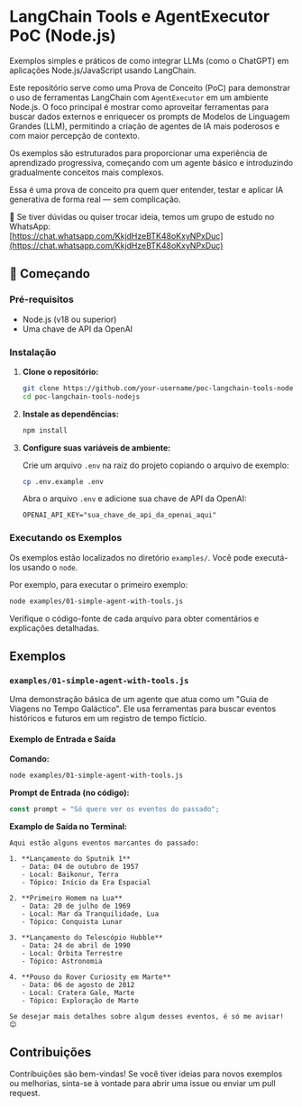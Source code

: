 # LangChain Tools e AgentExecutor PoC (Node.js)

Exemplos simples e práticos de como integrar LLMs (como o ChatGPT) em aplicações Node.js/JavaScript usando LangChain.

Este repositório serve como uma Prova de Conceito (PoC) para demonstrar o uso de ferramentas LangChain com `AgentExecutor` em um ambiente Node.js. O foco principal é mostrar como aproveitar ferramentas para buscar dados externos e enriquecer os prompts de Modelos de Linguagem Grandes (LLM), permitindo a criação de agentes de IA mais poderosos e com maior percepção de contexto.

Os exemplos são estruturados para proporcionar uma experiência de aprendizado progressiva, começando com um agente básico e introduzindo gradualmente conceitos mais complexos.

Essa é uma prova de conceito pra quem quer entender, testar e aplicar IA generativa de forma real — sem complicação.

💬 Se tiver dúvidas ou quiser trocar ideia, temos um grupo de estudo no WhatsApp:  
[https://chat.whatsapp.com/KkjdHzeBTK48oKxyNPxDuc](https://chat.whatsapp.com/KkjdHzeBTK48oKxyNPxDuc)

## 🚀 Começando

### Pré-requisitos

- Node.js (v18 ou superior)
- Uma chave de API da OpenAI

### Instalação

1.  **Clone o repositório:**
    ```bash
    git clone https://github.com/your-username/poc-langchain-tools-nodejs.git
    cd poc-langchain-tools-nodejs
    ```

2.  **Instale as dependências:**
    ```bash
    npm install
    ```

3.  **Configure suas variáveis de ambiente:**

    Crie um arquivo `.env` na raiz do projeto copiando o arquivo de exemplo:
    ```bash
    cp .env.example .env
    ```

    Abra o arquivo `.env` e adicione sua chave de API da OpenAI:
    ```
    OPENAI_API_KEY="sua_chave_de_api_da_openai_aqui"
    ```

### Executando os Exemplos

Os exemplos estão localizados no diretório `examples/`. Você pode executá-los usando o `node`.

Por exemplo, para executar o primeiro exemplo:
```bash
node examples/01-simple-agent-with-tools.js
```

Verifique o código-fonte de cada arquivo para obter comentários e explicações detalhadas.

## Exemplos

### `examples/01-simple-agent-with-tools.js`

Uma demonstração básica de um agente que atua como um "Guia de Viagens no Tempo Galáctico". Ele usa ferramentas para buscar eventos históricos e futuros em um registro de tempo fictício.

#### Exemplo de Entrada e Saída

**Comando:**
```bash
node examples/01-simple-agent-with-tools.js
```

**Prompt de Entrada (no código):**
```javascript
const prompt = "Só quero ver os eventos do passado";
```

**Examplo de Saída no Terminal:**
```
Aqui estão alguns eventos marcantes do passado:

1. **Lançamento do Sputnik 1**
   - Data: 04 de outubro de 1957
   - Local: Baikonur, Terra
   - Tópico: Início da Era Espacial

2. **Primeiro Homem na Lua**
   - Data: 20 de julho de 1969
   - Local: Mar da Tranquilidade, Lua
   - Tópico: Conquista Lunar

3. **Lançamento do Telescópio Hubble**
   - Data: 24 de abril de 1990
   - Local: Órbita Terrestre
   - Tópico: Astronomia

4. **Pouso do Rover Curiosity em Marte**
   - Data: 06 de agosto de 2012
   - Local: Cratera Gale, Marte
   - Tópico: Exploração de Marte

Se desejar mais detalhes sobre algum desses eventos, é só me avisar! 😊
```

## Contribuições

Contribuições são bem-vindas! Se você tiver ideias para novos exemplos ou melhorias, sinta-se à vontade para abrir uma issue ou enviar um pull request. 